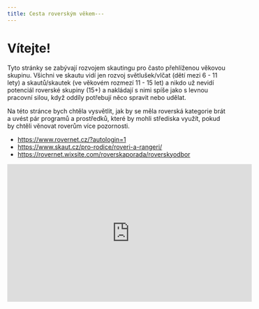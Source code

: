 ```yaml
---
title: Cesta roverským věkem---
---
```

# Vítejte!  

Tyto stránky se zabývají rozvojem skautingu pro často přehlíženou věkovou skupinu. Všichni ve skautu vidí jen rozvoj světlušek/vlčat (dětí mezi 6 - 11 lety) a skautů/skautek (ve věkovém rozmezí 11 - 15 let) a nikdo už nevidí potenciál roverské skupiny (15+) a nakládají s nimi spíše jako s levnou pracovní silou, když oddíly potřebují něco spravit nebo udělat.

Na této stránce bych chtěla vysvětlit, jak by se měla roverská kategorie brát a uvést pár programů a prostředků, které by mohli střediska využít, pokud by chtěli věnovat roverům více pozornosti.

- https://www.rovernet.cz/?autologin=1
- https://www.skaut.cz/pro-rodice/roveri-a-rangeri/
- https://rovernet.wixsite.com/roverskaporada/roverskyodbor

<iframe width="560" height="315" src="https://www.youtube.com/embed/g5OLe4JmDB0" frameborder="0" allow="accelerometer; autoplay; encrypted-media; gyroscope; picture-in-picture" allowfullscreen></iframe>
